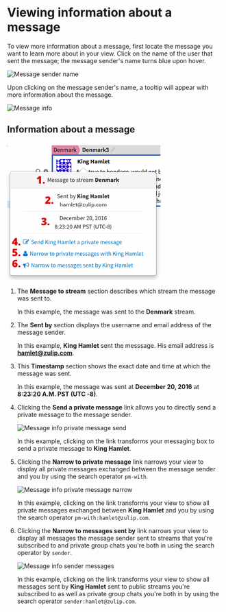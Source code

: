 # Viewing information about a message

To view more information about a message, first locate the message you
want to learn more about in your view. Click on the name of the user
that sent the message; the message sender's name turns blue upon
hover.

![Message sender name](/static/images/help/message-info-sender.png)

Upon clicking on the message sender's name, a tooltip will appear with
more information about the message.

![Message info](/static/images/help/message-info-default.png)

## Information about a message

![Message info](/static/images/help/message-info.png)

1. The **Message to stream** section describes which stream the message was sent to.

    In this example, the message was sent to the **Denmark** stream.

2. The **Sent by** section displays the username and email address of the message sender.

    In this example, **King Hamlet** sent the messsage. His email address is **hamlet@zulip.com**.

3. This **Timestamp** section shows the exact date and time at which the message was sent.

    In this example, the message was sent at **December 20, 2016** at **8:23:20 A.M. PST (UTC -8)**.

4. Clicking the **Send a private message** link allows you to directly
   send a private message to the message sender.

    ![Message info private message send](/static/images/help/message-info-private-send.png)

    In this example, clicking on the link transforms your messaging
    box to send a private message to **King Hamlet**.

5. Clicking the **Narrow to private message** link narrows your view
   to display all private messages exchanged between the message
   sender and you by using the search operator `pm-with`.

    ![Message info private message narrow](/static/images/help/message-info-private-narrow.png)

    In this example, clicking on the link transforms your view to show
    all private messages exchanged between **King Hamlet** and you by
    using the search operator `pm-with:hamlet@zulip.com`.

6. Clicking the **Narrow to messages sent by** link narrows your view
   to display all messages the message sender sent to streams that
   you're subscribed to and private group chats you're both in using
   the search operator by `sender`.

    ![Message info sender messages](/static/images/help/message-info-messages.png)

    In this example, clicking on the link transforms your view to show
    all messages sent by **King Hamlet** sent to public streams you're
    subscribed to as well as private group chats you're both in by
    using the search operator `sender:hamlet@zulip.com`.
